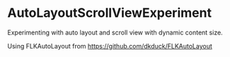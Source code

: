 AutoLayoutScrollViewExperiment
==============================

Experimenting with auto layout and scroll view with dynamic content size.

Using FLKAutoLayout from https://github.com/dkduck/FLKAutoLayout 

